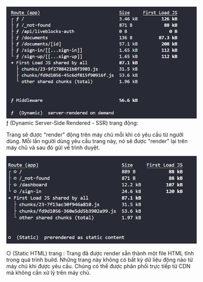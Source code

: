 ![alt text](image.png)
ƒ (Dynamic Server-Side Rendered - SSR) trang động:

Trang sẽ được "render" động trên máy chủ mỗi khi có yêu cầu từ người dùng.
Mỗi lần người dùng yêu cầu trang này, nó sẽ được "render" lại trên máy chủ và sau đó gửi về trình duyệt.

![alt text](image-1.png)

○ (Static HTML) trang :
Trang đã được render sẵn thành một file HTML tĩnh trong quá trình build.
Những trang này không có bất kỳ dữ liệu động nào từ máy chủ khi được yêu cầu. Chúng có thể được phân phối trực tiếp từ CDN mà không cần xử lý trên máy chủ.


